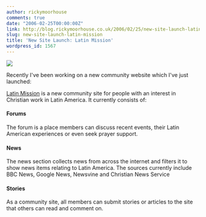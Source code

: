```yaml
---
author: rickymoorhouse
comments: true
date: "2006-02-25T00:00:00Z"
link: http://blog.rickymoorhouse.co.uk/2006/02/25/new-site-launch-latin-mission/
slug: new-site-launch-latin-mission
title: 'New Site Launch: Latin Mission'
wordpress_id: 1567
---
```


![](http://latinmission.com/error-logo.png)

Recently I've been working on a new community website which I've just launched:  

[Latin Mission](http://www.latinmission.com) is a new community site for people with an interest in Christian work in Latin America.  It currently consists of:





#### Forums




The forum is a place members can discuss recent events, their Latin American experiences or even seek prayer support.





#### News




The news section collects news from across the internet and filters it to show news items relating to Latin America.  The sources currently include BBC News, Google News, Newsvine and Christian News Service





#### Stories




As a community site, all members can submit stories or articles to the site that others can read and comment on.
